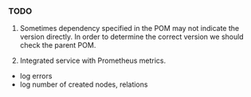### TODO

1. Sometimes dependency specified in the POM may not indicate the version directly. In order to determine the correct version we should check the parent POM.


2. Integrated service with Prometheus metrics. 
* log errors
* log number of created nodes, relations


